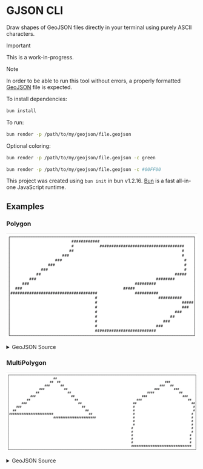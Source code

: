# GJSON CLI

Draw shapes of GeoJSON files directly in your terminal using purely ASCII characters.

> [!IMPORTANT]
> This is a work-in-progress.

> [!NOTE]  
> In order to be able to run this tool without errors, a properly formatted [GeoJSON](https://geojson.org/) file is expected.

To install dependencies:

```bash
bun install
```

To run:

```bash
bun render -p /path/to/my/geojson/file.geojson
```

Optional coloring:

```bash
bun render -p /path/to/my/geojson/file.geojson -c green
```

```bash
bun render -p /path/to/my/geojson/file.geojson -c #00FF00
```

This project was created using `bun init` in bun v1.2.16. [Bun](https://bun.sh) is a fast all-in-one JavaScript runtime.

## Examples

### Polygon
![polygon-shape-example](assets/polygon-example.png)
<details>
    <summary>GeoJSON Source</summary>

```json
{
  "type": "FeatureCollection",
  "features": [
    {
      "type": "Feature",
      "properties": {},
      "geometry": {
        "coordinates": [
          [
            [
              21.553846440766222,
              -3.5761219557684285
            ],
            [
              19.364563681482196,
              -5.600557585212471
            ],
            [
              22.402786978643263,
              -5.592681085114265
            ],
            [
              22.44247410755159,
              -7.381646533112374
            ],
            [
              24.449334747149777,
              -7.279393098686725
            ],
            [
              25.925007333045357,
              -6.026734807424532
            ],
            [
              23.434124979442572,
              -5.387358369478122
            ],
            [
              25.663377329188904,
              -4.541687126455926
            ],
            [
              25.5920881742598,
              -3.32278237653
            ],
            [
              23.632476340185207,
              -3.3069692400435713
            ],
            [
              21.545942591061817,
              -3.0138163816034336
            ],
            [
              21.553846440766222,
              -3.5761219557684285
            ]
          ]
        ],
        "type": "Polygon"
      }
    }
  ]
}
```

</details>

### MultiPolygon
![multi-polygon-shape-example](assets/multi-polygon-example.png)
<details>
    <summary>GeoJSON Source</summary>

```json
{
   "type":"FeatureCollection",
   "features":[
      {
         "type":"Feature",
         "properties":{},
         "geometry":{
            "type":"MultiPolygon",
            "coordinates":[
               [
                  [
                     [
                        138.76876258332965,
                        36.919172980201765
                     ],
                     [
                        138.25710231340952,
                        36.565094500742944
                     ],
                     [
                        139.19912164439575,
                        36.5323901149124
                     ],
                     [
                        138.76876258332965,
                        36.919172980201765
                     ]
                  ]
               ],
               [
                  [
                     [
                        140.01993796291652,
                        36.90081457620067
                     ],
                     [
                        139.63550174574743,
                        36.68645202801504
                     ],
                     [
                        139.6193800321294,
                        36.28404056311929
                     ],
                     [
                        140.2771738534592,
                        36.27466538686795
                     ],
                     [
                        140.31722944262208,
                        36.6678696854988
                     ],
                     [
                        140.01993796291652,
                        36.90081457620067
                     ]
                  ]
               ]
            ]
         }
      }
   ]
}
```

</details>